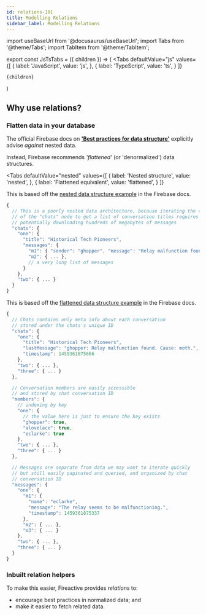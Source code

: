 ```yaml
---
id: relations-101
title: Modelling Relations
sidebar_label: Modelling Relations
---
```


import useBaseUrl from '@docusaurus/useBaseUrl';
import Tabs from '@theme/Tabs';
import TabItem from '@theme/TabItem';

export const JsTsTabs = ({ children }) => (
  <Tabs
    defaultValue="js"
    values={[
      { label: 'JavaScript', value: 'js', },
      { label: 'TypeScript', value: 'ts', }
    ]}
  >
    {children}
  </Tabs>
)

## Why use relations?

### Flatten data in your database

The official Firebase docs on **['Best practices for data structure'](https://firebase.google.com/docs/database/web/structure-data#best_practices_for_data_structure)** explicitly advise *against* nested data.

Instead, Firebase recommends *'flattened'* (or 'denormalized') data structures.

<Tabs
  defaultValue="nested"
  values={[
    { label: 'Nested structure', value: 'nested', },
    { label: 'Flattened equivalent', value: 'flattened', }
  ]}
>

<TabItem value="nested">

This is based off the [nested data structure example](https://firebase.google.com/docs/database/web/structure-data#avoid_nesting_data) in the Firebase docs.

```js
{
  // This is a poorly nested data architecture, because iterating the children
  // of the "chats" node to get a list of conversation titles requires
  // potentially downloading hundreds of megabytes of messages
  "chats": {
    "one": {
      "title": "Historical Tech Pioneers",
      "messages": {
        "m1": { "sender": "ghopper", "message": "Relay malfunction found. Cause: moth." },
        "m2": { ... },
        // a very long list of messages
      }
    },
    "two": { ... }
  }
}
```

</TabItem>
<TabItem value="flattened">

This is based off the [flattened data structure example](https://firebase.google.com/docs/database/web/structure-data#flatten_data_structures) in the Firebase docs.

```js
{
  // Chats contains only meta info about each conversation
  // stored under the chats's unique ID
  "chats": {
    "one": {
      "title": "Historical Tech Pioneers",
      "lastMessage": "ghopper: Relay malfunction found. Cause: moth.",
      "timestamp": 1459361875666
    },
    "two": { ... },
    "three": { ... }
  },

  // Conversation members are easily accessible
  // and stored by chat conversation ID
  "members": {
    // indexing by key
    "one": {
      // the value here is just to ensure the key exists
      "ghopper": true,
      "alovelace": true,
      "eclarke": true
    },
    "two": { ... },
    "three": { ... }
  },

  // Messages are separate from data we may want to iterate quickly
  // but still easily paginated and queried, and organized by chat
  // conversation ID
  "messages": {
    "one": {
      "m1": {
        "name": "eclarke",
        "message": "The relay seems to be malfunctioning.",
        "timestamp": 1459361875337
      },
      "m2": { ... },
      "m3": { ... }
    },
    "two": { ... },
    "three": { ... }
  }
}
```

</TabItem>
</Tabs>

### Inbuilt relation helpers

To make this easier, Fireactive provides *relations* to:
- encourage best practices in normalized data; and
- make it easier to fetch related data.



